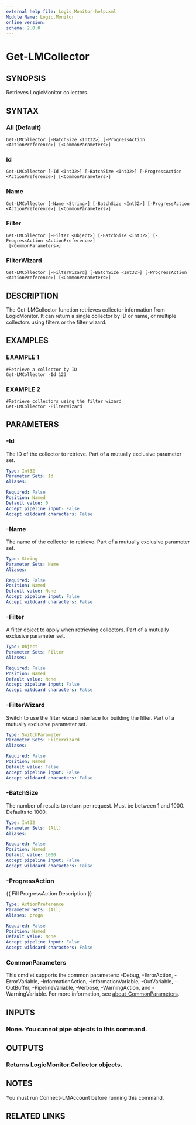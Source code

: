 ```yaml
---
external help file: Logic.Monitor-help.xml
Module Name: Logic.Monitor
online version:
schema: 2.0.0
---
```


# Get-LMCollector

## SYNOPSIS
Retrieves LogicMonitor collectors.

## SYNTAX

### All (Default)
```
Get-LMCollector [-BatchSize <Int32>] [-ProgressAction <ActionPreference>] [<CommonParameters>]
```

### Id
```
Get-LMCollector [-Id <Int32>] [-BatchSize <Int32>] [-ProgressAction <ActionPreference>] [<CommonParameters>]
```

### Name
```
Get-LMCollector [-Name <String>] [-BatchSize <Int32>] [-ProgressAction <ActionPreference>] [<CommonParameters>]
```

### Filter
```
Get-LMCollector [-Filter <Object>] [-BatchSize <Int32>] [-ProgressAction <ActionPreference>]
 [<CommonParameters>]
```

### FilterWizard
```
Get-LMCollector [-FilterWizard] [-BatchSize <Int32>] [-ProgressAction <ActionPreference>] [<CommonParameters>]
```

## DESCRIPTION
The Get-LMCollector function retrieves collector information from LogicMonitor.
It can return a single collector by ID or name, or multiple collectors using filters or the filter wizard.

## EXAMPLES

### EXAMPLE 1
```
#Retrieve a collector by ID
Get-LMCollector -Id 123
```

### EXAMPLE 2
```
#Retrieve collectors using the filter wizard
Get-LMCollector -FilterWizard
```

## PARAMETERS

### -Id
The ID of the collector to retrieve.
Part of a mutually exclusive parameter set.

```yaml
Type: Int32
Parameter Sets: Id
Aliases:

Required: False
Position: Named
Default value: 0
Accept pipeline input: False
Accept wildcard characters: False
```

### -Name
The name of the collector to retrieve.
Part of a mutually exclusive parameter set.

```yaml
Type: String
Parameter Sets: Name
Aliases:

Required: False
Position: Named
Default value: None
Accept pipeline input: False
Accept wildcard characters: False
```

### -Filter
A filter object to apply when retrieving collectors.
Part of a mutually exclusive parameter set.

```yaml
Type: Object
Parameter Sets: Filter
Aliases:

Required: False
Position: Named
Default value: None
Accept pipeline input: False
Accept wildcard characters: False
```

### -FilterWizard
Switch to use the filter wizard interface for building the filter.
Part of a mutually exclusive parameter set.

```yaml
Type: SwitchParameter
Parameter Sets: FilterWizard
Aliases:

Required: False
Position: Named
Default value: False
Accept pipeline input: False
Accept wildcard characters: False
```

### -BatchSize
The number of results to return per request.
Must be between 1 and 1000.
Defaults to 1000.

```yaml
Type: Int32
Parameter Sets: (All)
Aliases:

Required: False
Position: Named
Default value: 1000
Accept pipeline input: False
Accept wildcard characters: False
```

### -ProgressAction
{{ Fill ProgressAction Description }}

```yaml
Type: ActionPreference
Parameter Sets: (All)
Aliases: proga

Required: False
Position: Named
Default value: None
Accept pipeline input: False
Accept wildcard characters: False
```

### CommonParameters
This cmdlet supports the common parameters: -Debug, -ErrorAction, -ErrorVariable, -InformationAction, -InformationVariable, -OutVariable, -OutBuffer, -PipelineVariable, -Verbose, -WarningAction, and -WarningVariable. For more information, see [about_CommonParameters](http://go.microsoft.com/fwlink/?LinkID=113216).

## INPUTS

### None. You cannot pipe objects to this command.
## OUTPUTS

### Returns LogicMonitor.Collector objects.
## NOTES
You must run Connect-LMAccount before running this command.

## RELATED LINKS

